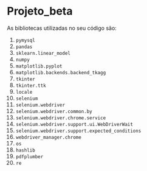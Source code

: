 # Projeto_beta
As bibliotecas utilizadas no seu código são:

1. `pymysql`
2. `pandas`
3. `sklearn.linear_model`
4. `numpy`
5. `matplotlib.pyplot`
6. `matplotlib.backends.backend_tkagg`
7. `tkinter`
8. `tkinter.ttk`
9. `locale`
10. `selenium`
11. `selenium.webdriver`
12. `selenium.webdriver.common.by`
13. `selenium.webdriver.chrome.service`
14. `selenium.webdriver.support.ui.WebDriverWait`
15. `selenium.webdriver.support.expected_conditions`
16. `webdriver_manager.chrome`
17. `os`
18. `hashlib`
19. `pdfplumber`
20. `re`
